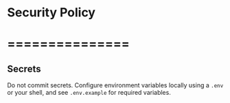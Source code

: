 # Security Policy
# ===============
## Secrets

Do not commit secrets. Configure environment variables locally using a `.env` or your shell, and see `.env.example` for required variables.
